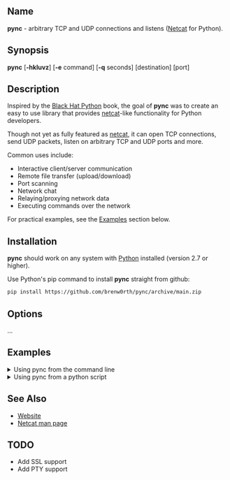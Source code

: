 ## Name
**pync** - arbitrary TCP and UDP connections and listens ([Netcat](https://en.wikipedia.org/wiki/Netcat) for Python).

## Synopsis
**pync** [**-hkluvz**] [**-e** command] [**-q** seconds] [destination] [port]

## Description
Inspired by the [Black Hat Python](https://github.com/EONRaider/blackhat-python3) book,
the goal of **pync** was to create an easy to use library that
provides [netcat](https://en.wikipedia.org/wiki/Netcat)-like functionality for Python developers.</br>

Though not yet as fully featured as [netcat](https://en.wikipedia.org/wiki/Netcat), it can
open TCP connections, send UDP packets, listen
on arbitrary TCP and UDP ports and more.

Common uses include:
* Interactive client/server communication
* Remote file transfer (upload/download)
* Port scanning
* Network chat
* Relaying/proxying network data
* Executing commands over the network

For practical examples, see the [Examples](#examples) section below.

## Installation
**pync** should work on any system with  [Python](https://www.python.org/)
installed (version 2.7 or higher).

Use Python's pip command to install **pync** straight from github:
   ```sh
   pip install https://github.com/brenw0rth/pync/archive/main.zip
   ```
   
## Options
...

## Examples

<details>
<summary>Using pync from the command line</summary>

---
There are two ways to run **pync** from the command
line.</br>

Running the **pync** command directly:
```sh
pync [options...]
```

Or running it as a python module:
```sh
python -m pync [options...]
```

---
</details>

<details>
<summary>Using pync from a python script</summary>

---
The easiest way to use **pync** in your own
code is to use the **pync()** function:
```py
from pync import pync
status = pync('[options...]')
```

The <i>status</i> return value will indicate success or
failure similar to running **pync** from the
command line.

If you want to redirect input/output, you can pass
your own file-like objects to the stdin/out/err
parameters.

For example, you can capture output by connecting
a file to the <i>stdout</i> parameter:
```py
from pync import pync
with open('file.in', 'wb') as f:
    pync('[options...]', stdout=f)
```

For more examples on how to use **pync** in your
own scripts, please refer to the [examples folder](https://github.com/brenw0rth/pync/tree/main/examples)
in the code repository.

---
</details>

## See Also
* [Website](https://brenw0rth.github.io/pync)
* [Netcat man page](https://www.unix.com/man-page/Linux/1/nc/)

## TODO
* Add SSL support
* Add PTY support
